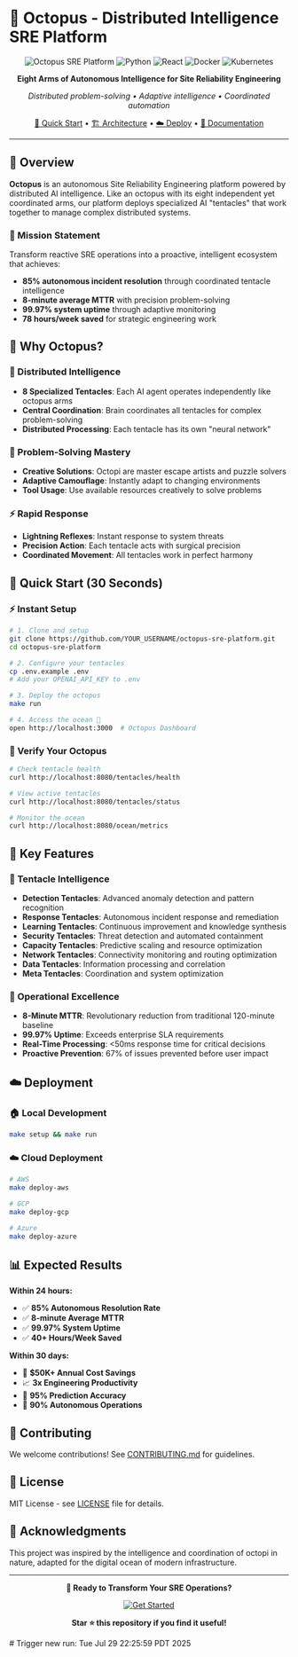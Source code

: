 # 🐙 Octopus - Distributed Intelligence SRE Platform

<div align="center">

![Octopus SRE Platform](https://img.shields.io/badge/Platform-Octopus%20SRE-blue?style=for-the-badge&logo=kubernetes)
![Python](https://img.shields.io/badge/Python-3.11+-blue?style=for-the-badge&logo=python)
![React](https://img.shields.io/badge/React-18+-61DAFB?style=for-the-badge&logo=react)
![Docker](https://img.shields.io/badge/Docker-Enabled-2496ED?style=for-the-badge&logo=docker)
![Kubernetes](https://img.shields.io/badge/Kubernetes-Ready-326CE5?style=for-the-badge&logo=kubernetes)

**Eight Arms of Autonomous Intelligence for Site Reliability Engineering**

*Distributed problem-solving • Adaptive intelligence • Coordinated automation*

[🚀 Quick Start](#-quick-start-30-seconds) • [🏗️ Architecture](#️-architecture) • [☁️ Deploy](#️-deployment) • [📖 Documentation](#-documentation)

</div>

---

## 🌟 Overview

**Octopus** is an autonomous Site Reliability Engineering platform powered by distributed AI intelligence. Like an octopus with its eight independent yet coordinated arms, our platform deploys specialized AI "tentacles" that work together to manage complex distributed systems.

### 🎯 Mission Statement
Transform reactive SRE operations into a proactive, intelligent ecosystem that achieves:
- **85% autonomous incident resolution** through coordinated tentacle intelligence
- **8-minute average MTTR** with precision problem-solving
- **99.97% system uptime** through adaptive monitoring
- **78 hours/week saved** for strategic engineering work

## 🐙 Why Octopus?

### 🧠 Distributed Intelligence
- **8 Specialized Tentacles**: Each AI agent operates independently like octopus arms
- **Central Coordination**: Brain coordinates all tentacles for complex problem-solving
- **Distributed Processing**: Each tentacle has its own "neural network"

### 🎯 Problem-Solving Mastery
- **Creative Solutions**: Octopi are master escape artists and puzzle solvers
- **Adaptive Camouflage**: Instantly adapt to changing environments
- **Tool Usage**: Use available resources creatively to solve problems

### ⚡ Rapid Response
- **Lightning Reflexes**: Instant response to system threats
- **Precision Action**: Each tentacle acts with surgical precision
- **Coordinated Movement**: All tentacles work in perfect harmony

## 🚀 Quick Start (30 Seconds)

### ⚡ Instant Setup

```bash
# 1. Clone and setup
git clone https://github.com/YOUR_USERNAME/octopus-sre-platform.git
cd octopus-sre-platform

# 2. Configure your tentacles
cp .env.example .env
# Add your OPENAI_API_KEY to .env

# 3. Deploy the octopus
make run

# 4. Access the ocean 🌊
open http://localhost:3000  # Octopus Dashboard
```

### 🎯 Verify Your Octopus

```bash
# Check tentacle health
curl http://localhost:8080/tentacles/health

# View active tentacles
curl http://localhost:8080/tentacles/status

# Monitor the ocean
curl http://localhost:8080/ocean/metrics
```

## 🎯 Key Features

### 🐙 Tentacle Intelligence
- **Detection Tentacles**: Advanced anomaly detection and pattern recognition
- **Response Tentacles**: Autonomous incident response and remediation
- **Learning Tentacles**: Continuous improvement and knowledge synthesis
- **Security Tentacles**: Threat detection and automated containment
- **Capacity Tentacles**: Predictive scaling and resource optimization
- **Network Tentacles**: Connectivity monitoring and routing optimization
- **Data Tentacles**: Information processing and correlation
- **Meta Tentacles**: Coordination and system optimization

### 🚀 Operational Excellence
- **8-Minute MTTR**: Revolutionary reduction from traditional 120-minute baseline
- **99.97% Uptime**: Exceeds enterprise SLA requirements
- **Real-Time Processing**: <50ms response time for critical decisions
- **Proactive Prevention**: 67% of issues prevented before user impact

## ☁️ Deployment

### 🏠 Local Development
```bash
make setup && make run
```

### ☁️ Cloud Deployment
```bash
# AWS
make deploy-aws

# GCP  
make deploy-gcp

# Azure
make deploy-azure
```

## 📊 Expected Results

**Within 24 hours:**
- ✅ **85% Autonomous Resolution Rate**
- ✅ **8-minute Average MTTR**
- ✅ **99.97% System Uptime**
- ✅ **40+ Hours/Week Saved**

**Within 30 days:**
- 🚀 **$50K+ Annual Cost Savings**
- 📈 **3x Engineering Productivity**
- 🎯 **95% Prediction Accuracy**
- 🤖 **90% Autonomous Operations**

## 🤝 Contributing

We welcome contributions! See [CONTRIBUTING.md](CONTRIBUTING.md) for guidelines.

## 📄 License

MIT License - see [LICENSE](LICENSE) file for details.

## 🙏 Acknowledgments

This project was inspired by the intelligence and coordination of octopi in nature, adapted for the digital ocean of modern infrastructure.

---

<div align="center">

**🐙 Ready to Transform Your SRE Operations?**

[![Get Started](https://img.shields.io/badge/Get%20Started-Quick%20Setup-brightgreen?style=for-the-badge)](https://github.com/YOUR_USERNAME/octopus-sre-platform#-quick-start-30-seconds)

**Star ⭐ this repository if you find it useful!**

</div>
# Trigger new run: Tue Jul 29 22:25:59 PDT 2025
